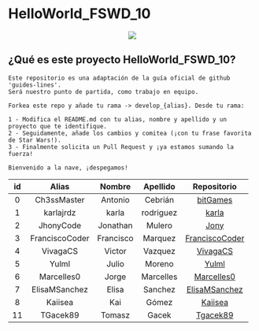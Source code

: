 # HelloWorld_FSWD_10

<p align="center">
    <img src="https://codespaceacademy.com/wp-content/uploads/2021/02/logo-negro.png" >	
</p>


## ¿Qué es este proyecto HelloWorld_FSWD_10?
```
Este repositorio es una adaptación de la guía oficial de github 'guides-lines'. 
Será nuestro punto de partida, como trabajo en equipo.

Forkea este repo y añade tu rama -> develop_{alias}. Desde tu rama:

1 - Modifica el README.md con tu alias, nombre y apellido y un proyecto que te identifique.
2 - Seguidamente, añade los cambios y comitea (¡con tu frase favorita de Star Wars!).
3 - Finalmente solicita un Pull Request y ¡ya estamos sumando la fuerza!

Bienvenido a la nave, ¡despegamos!
```

|  id   |     Alias      |  Nombre   | Apellido  |                     Repositorio                     |
| :---: | :------------: | :-------: | :-------: | :-------------------------------------------------: |
|   0   |  Ch3ssMaster   |  Antonio  |  Cebrián  | [bitGames](https://github.com/Ch3ssMaster/bitgames) |
|   1   |   karlajrdz    |   karla   | rodriguez |        [karla](https://github.com/karlajrdz)        |
|   2   |   JhonyCode    | Jonathan  |  Mulero   |        [Jony](https://github.com/JhonyCode)         |
|   3   | FranciscoCoder | Francisco |  Marquez  | [FranciscoCoder](https://github.com/FranciscoCoder) |
|   4   |    VivagaCS    |  Victor   |  Vazquez  |       [VivagaCS](https://github.com/VivagaCS)       |
|   5   |     Yulml      |   Julio   |  Moreno   |          [Yulml](https://github.com/Yulml)          |
|   6   |   Marcelles0   |   Jorge   | Marcelles |     [Marcelles0](https://github.com/Marcelles0)     |
|   7   | ElisaMSanchez  |   Elisa   |  Sanchez  |   [ElisaMSanchez](https://github.com/Marcelles0)    |
|   8   |    Kaiisea     |    Kai    |   Gómez   |        [Kaiisea](https://github.com/Kaiisea)        |
|  11   |   TGacek89     |  Tomasz   |   Gacek   |        [Tgacek89](https://github.com/TGacek89)      |